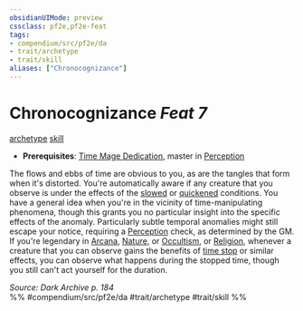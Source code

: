 ```yaml
---
obsidianUIMode: preview
cssclass: pf2e,pf2e-feat
tags:
- compendium/src/pf2e/da
- trait/archetype
- trait/skill
aliases: ["Chronocognizance"]
---
```

# Chronocognizance  *Feat 7*  
[archetype](../../rules/traits/archetype.md)  [skill](../../rules/traits/skill.md)  

- **Prerequisites**: [Time Mage Dedication](time-mage-dedication-da.md), master in [Perception](../skills.md#Perception)

The flows and ebbs of time are obvious to you, as are the tangles that form when it's distorted. You're automatically aware if any creature that you observe is under the effects of the [slowed](../../rules/conditions.md#Slowed) or [quickened](../../rules/conditions.md#Quickened) conditions. You have a general idea when you're in the vicinity of time-manipulating phenomena, though this grants you no particular insight into the specific effects of the anomaly. Particularly subtle temporal anomalies might still escape your notice, requiring a [Perception](../skills.md#Perception) check, as determined by the GM. If you're legendary in [Arcana](../skills.md#Arcana), [Nature](../skills.md#Nature), or [Occultism](../skills.md#Occultism), or [Religion](../skills.md#Religion), whenever a creature that you can observe gains the benefits of [time stop](../spells/time-stop.md) or similar effects, you can observe what happens during the stopped time, though you still can't act yourself for the duration.

*Source: Dark Archive p. 184*  
%% #compendium/src/pf2e/da #trait/archetype #trait/skill %%